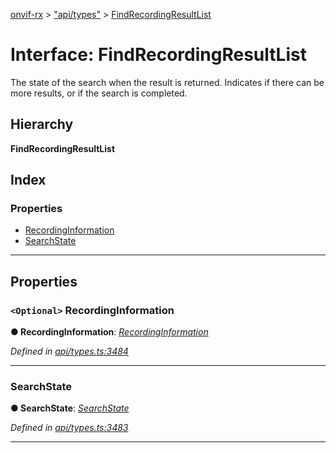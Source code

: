 [onvif-rx](../README.md) > ["api/types"](../modules/_api_types_.md) > [FindRecordingResultList](../interfaces/_api_types_.findrecordingresultlist.md)

# Interface: FindRecordingResultList

The state of the search when the result is returned. Indicates if there can be more results, or if the search is completed.

## Hierarchy

**FindRecordingResultList**

## Index

### Properties

* [RecordingInformation](_api_types_.findrecordingresultlist.md#recordinginformation)
* [SearchState](_api_types_.findrecordingresultlist.md#searchstate)

---

## Properties

<a id="recordinginformation"></a>

### `<Optional>` RecordingInformation

**● RecordingInformation**: *[RecordingInformation](_api_types_.findrecordingresultlist.md#recordinginformation)*

*Defined in [api/types.ts:3484](https://github.com/patrickmichalina/onvif-rx/blob/3ab1739/src/api/types.ts#L3484)*

___
<a id="searchstate"></a>

###  SearchState

**● SearchState**: *[SearchState](../enums/_api_types_.searchstate.md)*

*Defined in [api/types.ts:3483](https://github.com/patrickmichalina/onvif-rx/blob/3ab1739/src/api/types.ts#L3483)*

___


